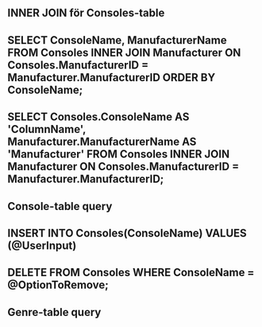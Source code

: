 INNER JOIN för Consoles-table
--------------------------------------------------------------------
SELECT ConsoleName, ManufacturerName
FROM Consoles
INNER JOIN Manufacturer
ON Consoles.ManufacturerID = Manufacturer.ManufacturerID
ORDER BY ConsoleName;
--------------------------------------------------------------------
SELECT Consoles.ConsoleName AS 'ColumnName', Manufacturer.ManufacturerName AS 'Manufacturer'
FROM Consoles
INNER JOIN Manufacturer
ON Consoles.ManufacturerID = Manufacturer.ManufacturerID;
--------------------------------------------------------------------


Console-table query
--------------------------------------------------------------------
INSERT INTO Consoles(ConsoleName) VALUES (@UserInput)
--------------------------------------------------------------------
DELETE FROM Consoles WHERE ConsoleName = @OptionToRemove;
--------------------------------------------------------------------


Genre-table query
--------------------------------------------------------------------

